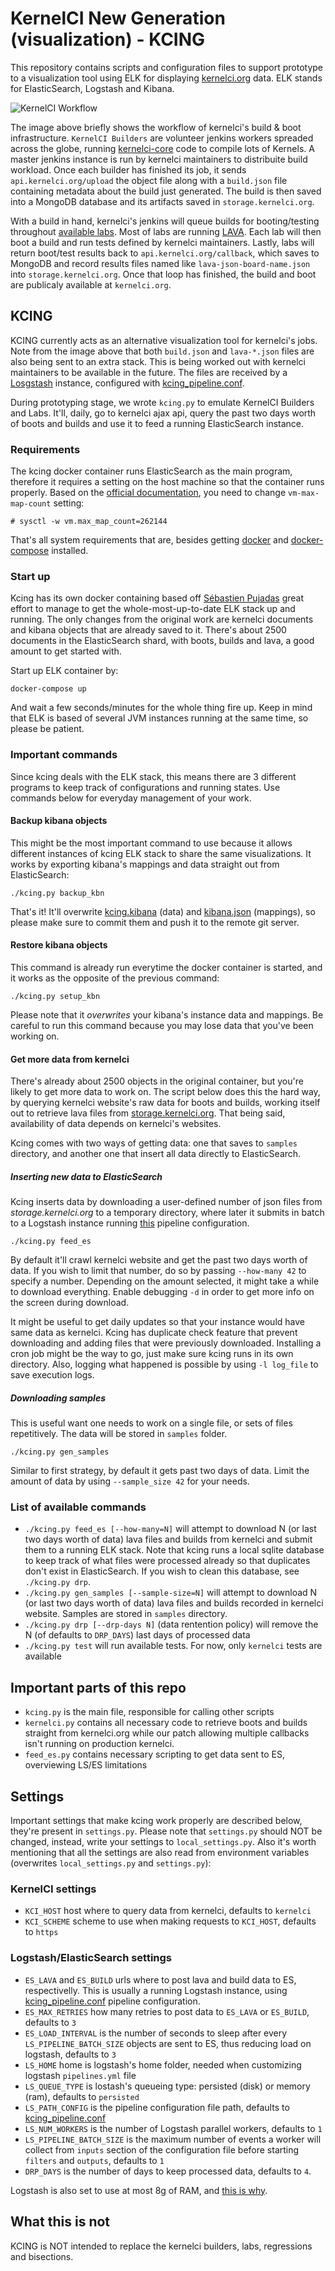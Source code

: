 # KernelCI New Generation (visualization) - KCING

This repository contains scripts and configuration files to support prototype to a visualization tool using ELK for displaying [kernelci.org](https://kernelci.org) data. ELK stands for ElasticSearch, Logstash and Kibana.

![KernelCI Workflow](img/KernelCI_Workflow.png "KernelCI Workflow")

The image above briefly shows the workflow of kernelci's build & boot infrastructure. `KernelCI Builders` are volunteer jenkins workers spreaded across the globe, running [kernelci-core](https://github.com/kernelci/kernelci-core) code to compile lots of Kernels. A master jenkins instance is run by kernelci maintainers to distribuite build workload. Once each builder has finished its job, it sends `api.kernelci.org/upload` the object file along with a `build.json` file containing metadata about the build just generated. The build is then saved into a MongoDB database and its artifacts saved in `storage.kernelci.org`.

With a build in hand, kernelci's jenkins will queue builds for booting/testing throughout [available labs](https://github.com/kernelci/kernelci-core/blob/master/labs.ini). Most of labs are running [LAVA](https://lavasoftware.org/). Each lab will then boot a build and run tests defined by kernelci maintainers. Lastly, labs will return boot/test results back to `api.kernelci.org/callback`, which saves to MongoDB and record results files named like `lava-json-board-name.json` into `storage.kernelci.org`. Once that loop has finished, the build and boot are publicaly available at `kernelci.org`.

## KCING

KCING currently acts as an alternative visualization tool for kernelci's jobs. Note from the image above that both `build.json` and `lava-*.json` files are also being sent to an extra stack. This is being worked out with kernelci maintainers to be available in the future. The files are received by a [Losgstash](https://www.elastic.co/products/logstash) instance, configured with [kcing_pipeline.conf](kcing_pipeline.conf).

During prototyping stage, we wrote `kcing.py` to emulate KernelCI Builders and Labs. It'll, daily, go to kernelci ajax api, query the past two days worth of boots and builds and use it to feed a running ElasticSearch instance. 

### Requirements

The kcing docker container runs ElasticSearch as the main program, therefore it requires a setting on the host machine so that the container runs properly. Based on the [official documentation](https://www.elastic.co/guide/en/elasticsearch/reference/current/vm-max-map-count.html#vm-max-map-count), you need to change `vm-max-map-count` setting:

    # sysctl -w vm.max_map_count=262144

That's all system requirements that are, besides getting [docker](https://docs.docker.com/install/linux/docker-ce/debian/) and [docker-compose](https://docs.docker.com/compose/install/) installed.

### Start up

Kcing has its own docker containing based off [Sébastien Pujadas](https://hub.docker.com/r/sebp/elk) great effort to manage to get the whole-most-up-to-date ELK stack up and running. The only changes from the original work are kernelci documents and kibana objects that are already saved to it. There's about 2500 documents in the ElasticSearch shard, with boots, builds and lava, a good amount to get started with.

Start up ELK container by:

    docker-compose up

And wait a few seconds/minutes for the whole thing fire up. Keep in mind that ELK is based of several JVM instances running at the same time, so please be patient.


### Important commands

Since kcing deals with the ELK stack, this means there are 3 different programs to keep track of configurations and running states. Use commands below for everyday management of your work.

#### Backup kibana objects

This might be the most important command to use because it allows different instances of kcing ELK stack to share the same visualizations. It works by exporting kibana's mappings and data straight out from ElasticSearch:

    ./kcing.py backup_kbn

That's it! It'll overwrite [kcing.kibana](kcing.kibana) (data) and [kibana.json](mapping_templates/kibana.json) (mappings), so please make sure to commit them and push it to the remote git server.

#### Restore kibana objects

This command is already run everytime the docker container is started, and it works as the opposite of the previous command:

    ./kcing.py setup_kbn

Please note that it *overwrites* your kibana's instance data and mappings. Be careful to run this command because you may lose data that you've been working on.

#### Get more data from kernelci

There's already about 2500 objects in the original container, but you're likely to get more data to work on. The script below does this the hard way, by querying kernelci website's raw data for boots and builds, working itself out to retrieve lava files from [storage.kernelci.org](https://storage.kernelci.org). That being said, availability of data depends on kernelci's websites.

Kcing comes with two ways of getting data: one that saves to `samples` directory, and another one that insert all data directly to ElasticSearch.

##### Inserting new data to ElasticSearch

Kcing inserts data by downloading a user-defined number of json files from *storage.kernelci.org* to a temporary directory, where later it submits in batch to a Logstash instance running [this](kcing_pipeline.conf) pipeline configuration.

    ./kcing.py feed_es

By default it'll crawl kernelci website and get the past two days worth of data. If you wish to limit that number, do so by passing `--how-many 42` to specify a number. Depending on the amount selected, it might take a while to download everything. Enable debugging `-d` in order to get more info on the screen during download.

It might be useful to get daily updates so that your instance would have same data as kernelci. Kcing has duplicate check feature that prevent downloading and adding files that were previously downloaded. Installing a cron job might be the way to go, just make sure kcing runs in its own directory. Also, logging what happened is possible by using `-l log_file` to save execution logs.

##### Downloading samples

This is useful want one needs to work on a single file, or sets of files repetitively. The data will be stored in `samples` folder.

    ./kcing.py gen_samples

Similar to first strategy, by default it gets past two days of data. Limit the amount of data by using `--sample_size 42` for your needs.

### List of available commands

- `./kcing.py feed_es [--how-many=N]` will attempt to download N (or last two days worth of data) lava files and builds from kernelci and submit them to a running ELK stack. Note that kcing runs a local sqlite database to keep track of what files were processed already so that duplicates don't exist in ElasticSearch. If you wish to clean this database, see `./kcing.py drp`.
- `./kcing.py gen_samples [--sample-size=N]` will attempt to download N (or last two days worth of data) lava files and builds recorded in kernelci website. Samples are stored in `samples` directory. 
- `./kcing.py drp [--drp-days N]` (data rentention policy) will remove the N (of defaults to `DRP_DAYS`) last days of processed data
- `./kcing.py test` will run available tests. For now, only `kernelci` tests are available

## Important parts of this repo

- `kcing.py` is the main file, responsible for calling other scripts
- `kernelci.py` contains all necessary code to retrieve boots and builds straight from kernelci.org while our patch allowing multiple callbacks isn't running on production kernelci.
- `feed_es.py` contains necessary scripting to get data sent to ES, overviewing LS/ES limitations

## Settings

Important settings that make kcing work properly are described below, they're present in `settings.py`. Please note that `settings.py` should NOT be changed, instead, write your settings to `local_settings.py`. Also it's worth mentioning that all the settings are also read from environment variables (overwrites `local_settings.py` and `settings.py`):

### KernelCI settings
- `KCI_HOST` host where to query data from kernelci, defaults to `kernelci`
- `KCI_SCHEME` scheme to use when making requests to `KCI_HOST`, defaults to `https`

### Logstash/ElasticSearch settings
- `ES_LAVA` and `ES_BUILD` urls where to post lava and build data to ES, respectivelly. This is usually a running Logstash instance, using [kcing_pipeline.conf](kcing_pipeline.conf) pipeline configuration.
- `ES_MAX_RETRIES` how many retries to post data to `ES_LAVA` or `ES_BUILD`, defaults to `3`
- `ES_LOAD_INTERVAL` is the number of seconds to sleep after every `LS_PIPELINE_BATCH_SIZE` objects are sent to ES, thus reducing load on logstash, defaults to `3`
- `LS_HOME` home is logstash's home folder, needed when customizing logstash `pipelines.yml` file
- `LS_QUEUE_TYPE` is lostash's queueing type: persisted (disk) or memory (ram), defaults to `persisted`
- `LS_PATH_CONFIG` is the pipeline configuration file path, defaults to [kcing_pipeline.conf](kcing_pipeline.conf)
- `LS_NUM_WORKERS` is the number of Logstash parallel workers, defaults to `1`
- `LS_PIPELINE_BATCH_SIZE` is the maximum number of events a worker will collect from `inputs` section of the configuration file before starting `filters` and `outputs`, defaults to `1`
- `DRP_DAYS` is the number of days to keep processed data, defaults to `4`. 

Logstash is also set to use at most 8g of RAM, and [this is why](LOGSTASH_SETUP.md).

## What this is not

KCING is NOT intended to replace the kernelci builders, labs, regressions and bisections.
